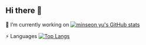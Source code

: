 ## Hi there 👋

<!--
**woosuk1028/woosuk1028** is a ✨ _special_ ✨ repository because its `README.md` (this file) appears on your GitHub profile.

Here are some ideas to get you started:

- 🔭 I’m currently working on ...
- 🌱 I’m currently learning ...
- 👯 I’m looking to collaborate on ...
- 🤔 I’m looking for help with ...
- 💬 Ask me about ...
- 📫 How to reach me: ...
- 😄 Pronouns: ...
- ⚡ Fun fact: ...
-->
🔭 I’m currently working on
[![minseon yu's GitHub stats](https://github-readme-stats.vercel.app/api?username=woosuk1028)](https://github.com/woosuk1028/github-readme-stats)

⚡ Languages
[![Top Langs](https://github-readme-stats.vercel.app/api?username=woosuk1028)](https://github.com/woosuk1028/github-readme-stats)
